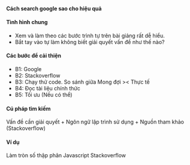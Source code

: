 #### Cách search google sao cho hiệu quả

#### Tình hình chung
- Xem và làm theo các bước trình tự trên bài giảng rất dễ hiểu.
- Bắt tay vào tự làm không biết giải quyết vấn đề như thế nào?

#### Các bước để cải thiện
- B1: Google
- B2: Stackoverflow
- B3: Chạy thử code. So sánh giữa Mong đợi >< Thực tế
- B4: Đọc tài liệu chính thức
- B5: Tối ưu (Nếu có thể)

#### Cú pháp tìm kiếm
Vấn đề cần giải quyết + Ngôn ngữ lập trình sử dụng + Nguồn tham khảo (Stackoverflow)

#### Ví dụ
Làm tròn số thập phân Javascript Stackoverflow